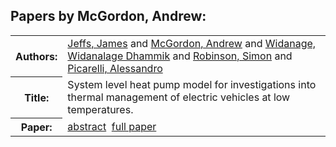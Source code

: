 <h2>Papers by McGordon, Andrew:</h2>
<!-- Begin papers -->
<table>
<tr><th>Authors:</th><td>
<a href="../authors/author_115.html">Jeffs, James</a> and 
<a href="../authors/author_161.html">McGordon, Andrew</a> and 
<a href="../authors/author_259.html">Widanage, Widanalage Dhammik</a> and 
<a href="../authors/author_202.html">Robinson, Simon</a> and 
<a href="../authors/author_188.html">Picarelli, Alessandro</a>
</td></tr>
<tr><th>Title:  </th><td>System level heat pump model for investigations into thermal management of electric vehicles at low temperatures.</td></tr>
<tr><th>Paper:  </th><td><a href="../abstracts/Modelica2019abstract1D2.pdf">abstract</a>&nbsp;&nbsp;<a href="../papers/Modelica2019paper1D2.pdf">full paper</a></td></tr>
</table>
<br>
<!-- End papers -->